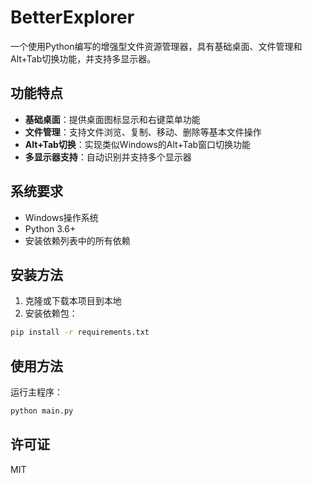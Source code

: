 # BetterExplorer

一个使用Python编写的增强型文件资源管理器，具有基础桌面、文件管理和Alt+Tab切换功能，并支持多显示器。

## 功能特点

- **基础桌面**：提供桌面图标显示和右键菜单功能
- **文件管理**：支持文件浏览、复制、移动、删除等基本文件操作
- **Alt+Tab切换**：实现类似Windows的Alt+Tab窗口切换功能
- **多显示器支持**：自动识别并支持多个显示器

## 系统要求

- Windows操作系统
- Python 3.6+
- 安装依赖列表中的所有依赖

## 安装方法

1. 克隆或下载本项目到本地
2. 安装依赖包：

```bash
pip install -r requirements.txt
```

## 使用方法

运行主程序：

```bash
python main.py
```

## 许可证

MIT